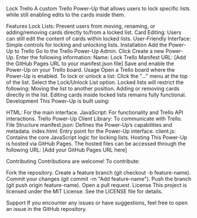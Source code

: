 Lock Trello
A custom Trello Power-Up that allows users to lock specific lists while still enabling edits to the cards inside them.

Features
Lock Lists: Prevent users from moving, renaming, or adding/removing cards directly to/from a locked list.
Card Editing: Users can still edit the content of cards within locked lists.
User-Friendly Interface: Simple controls for locking and unlocking lists.
Installation
Add the Power-Up to Trello
Go to the Trello Power-Up Admin.
Click Create a new Power-Up.
Enter the following information:
Name: Lock Trello
Manifest URL: [Add the GitHub Pages URL to your manifest.json file]
Save and enable the Power-Up on your Trello board.
Usage
Open a Trello board where the Power-Up is enabled.
To lock or unlock a list:
Click the "..." menu at the top of the list.
Select the Lock/Unlock List option.
Locked lists will restrict the following:
Moving the list to another position.
Adding or removing cards directly in the list.
Editing cards inside locked lists remains fully functional.
Development
This Power-Up is built using:

HTML: For the main interface.
JavaScript: For functionality and Trello API interactions.
Trello Power-Up Client Library: To communicate with Trello.
File Structure
manifest.json: Defines the Power-Up’s capabilities and metadata.
index.html: Entry point for the Power-Up interface.
client.js: Contains the core JavaScript logic for locking lists.
Hosting
This Power-Up is hosted via GitHub Pages. The hosted files can be accessed through the following URL:
[Add your GitHub Pages URL here]

Contributing
Contributions are welcome! To contribute:

Fork the repository.
Create a feature branch (git checkout -b feature-name).
Commit your changes (git commit -m "Add feature-name").
Push the branch (git push origin feature-name).
Open a pull request.
License
This project is licensed under the MIT License. See the LICENSE file for details.

Support
If you encounter any issues or have suggestions, feel free to open an issue in the GitHub repository.

